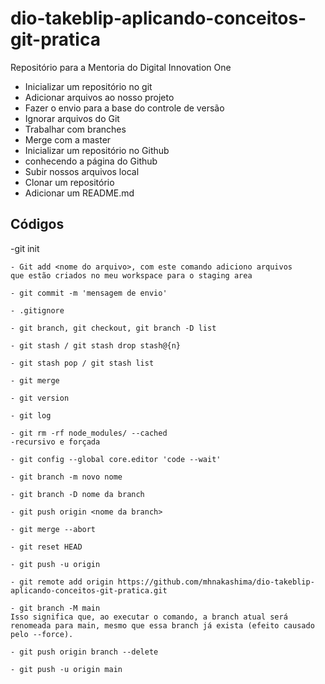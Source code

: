 # dio-takeblip-aplicando-conceitos-git-pratica
Repositório para a Mentoria do Digital Innovation One

- Inicializar um repositório no git
- Adicionar arquivos ao nosso projeto
- Fazer o envio para a base do controle de versão
- Ignorar arquivos do Git
- Trabalhar com branches
- Merge com a master
- Inicializar um repositório no Github
- conhecendo a página do Github
- Subir nossos arquivos local
- Clonar um repositório
- Adicionar um README.md

<h2>Códigos</h2>
    -git init

    - Git add <nome do arquivo>, com este comando adiciono arquivos 
    que estão criados no meu workspace para o staging area

    - git commit -m 'mensagem de envio'

    - .gitignore

    - git branch, git checkout, git branch -D list

    - git stash / git stash drop stash@{n}

    - git stash pop / git stash list
    
    - git merge 

    - git version
    
    - git log
    
    - git rm -rf node_modules/ --cached
	-recursivo e forçada
    
    - git config --global core.editor 'code --wait'
    
    - git branch -m novo nome
    
    - git branch -D nome da branch
    
    - git push origin <nome da branch>
    
    - git merge --abort

    - git reset HEAD

    - git push -u origin

    - git remote add origin https://github.com/mhnakashima/dio-takeblip-aplicando-conceitos-git-pratica.git
    
    - git branch -M main
	Isso significa que, ao executar o comando, a branch atual será renomeada para main, mesmo que essa branch já exista (efeito causado pelo --force).

    - git push origin branch --delete

    - git push -u origin main
